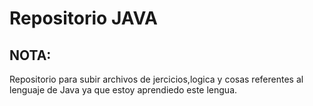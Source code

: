 # Repositorio JAVA

## NOTA:
Repositorio para subir archivos de jercicios,logica y cosas referentes al lenguaje de Java
ya que estoy aprendiedo este lengua.
